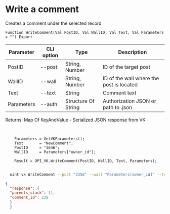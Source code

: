 ﻿---
sidebar_position: 4
---

# Write a comment
 Creates a comment under the selected record



`Function WriteComment(Val PostID, Val WallID, Val Text, Val Parameters = "") Export`

  | Parameter | CLI option | Type | Description |
  |-|-|-|-|
  | PostID | --post | String, Number | ID of the target post |
  | WallID | --wall | String, Number | ID of the wall where the post is located |
  | Text | --text | String | Comment text |
  | Parameters | --auth | Structure Of String | Authorization JSON or path to .json |

  
  Returns:  Map Of KeyAndValue - Serialized JSON response from VK

<br/>




```bsl title="Code example"
    Parameters = GetVKParameters();
    Text       = "NewComment";
    PostID     = "3646";
    WallID     = Parameters["owner_id"];

    Result = OPI_VK.WriteComment(PostID, WallID, Text, Parameters);
```



```sh title="CLI command example"
    
  oint vk WriteComment --post "3356" --wall "Parameters[owner_id]" --text %text% --auth "GetVKParameters()"

```

```json title="Result"
{
  "response": {
  "parents_stack": [],
  "comment_id": 229
  }
  }
```
